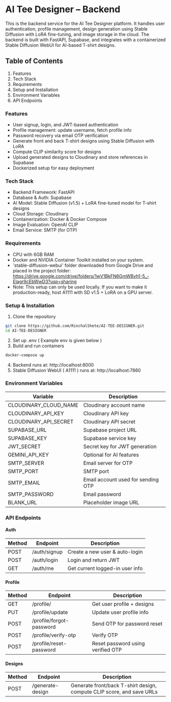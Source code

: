 # AI Tee Designer – Backend

This is the backend service for the AI Tee Designer platform. It handles user authentication, profile management, design generation using Stable Diffusion with LoRA fine-tuning, and image storage in the cloud. The backend is built with FastAPI, Supabase, and integrates with a containerized Stable Diffusion WebUI for AI-based T-shirt designs.

## Table of Contents

1. Features
2. Tech Stack
3. Requirements
4. Setup and Installation
5. Environment Variables
6. API Endpoints

### Features

- User signup, login, and JWT-based authentication
- Profile management: update username, fetch profile info
- Password recovery via email OTP verification
- Generate front and back T-shirt designs using Stable Diffusion with LoRA
- Compute CLIP similarity score for designs
- Upload generated designs to Cloudinary and store references in Supabase
- Dockerized setup for easy deployment

### Tech Stack

- Backend Framework: FastAPI
- Database & Auth: Supabase
- AI Model: Stable Diffusion (v1.5) + LoRA fine-tuned model for T-shirt designs
- Cloud Storage: Cloudinary
- Containerization: Docker & Docker Compose
- Image Evaluation: OpenAI CLIP
- Email Service: SMTP (for OTP)

### Requirements

- CPU with 6GB RAM
- Docker and NVIDIA Container Toolkit installed on your system.
- 'stable-diffusion-webui' folder downloaded from Google Drive and placed in the project folder:  https://drive.google.com/drive/folders/1wV1BkFN6GmWByh1-5_-Elagr9cEbWwD3?usp=sharing
- Note: This setup can only be used locally. If you want to make it production-ready, host A1111 with SD v1.5 + LoRA on a GPU server.

### Setup & Installation

1. Clone the repository 
```bash
git clone https://github.com/RinchalShete/AI-TEE-DESIGNER.git
cd AI-TEE-DESIGNER
```
2. Set up .env ( Example env is given below )
3. Build and run containers
```bash
docker-compose up 
```
4. Backend runs at: http://localhost:8000
5. Stable Diffusion WebUI ( A1111 ) runs at: http://localhost:7860

### Environment Variables
| Variable             | Description                        |
|----------------------|------------------------------------|
| CLOUDINARY_CLOUD_NAME | Cloudinary account name            |
| CLOUDINARY_API_KEY    | Cloudinary API key                 |
| CLOUDINARY_API_SECRET | Cloudinary API secret              |
| SUPABASE_URL          | Supabase project URL               |
| SUPABASE_KEY          | Supabase service key               |
| JWT_SECRET            | Secret key for JWT generation      |
| GEMINI_API_KEY        | Optional for AI features           |
| SMTP_SERVER           | Email server for OTP               |
| SMTP_PORT             | SMTP port                          |
| SMTP_EMAIL            | Email account used for sending OTP |
| SMTP_PASSWORD         | Email password                     |
| BLANK_URL             | Placeholder image URL              |

### API Endpoints

#### Auth

| Method | Endpoint   | Description                       |
|--------|------------|-----------------------------------|
| POST   | /auth/signup | Create a new user & auto-login   |
| POST   | /auth/login  | Login and return JWT             |
| GET    | /auth/me     | Get current logged-in user info  |

#### Profile

| Method | Endpoint                   | Description                       |
| ------ | -------------------------- | --------------------------------- |
| GET    | /profile/                | Get user profile + designs        |
| PUT    | /profile/update          | Update user profile info          |
| POST   | /profile/forgot-password | Send OTP for password reset       |
| POST   | /profile/verify-otp      | Verify OTP                        |
| POST   | /profile/reset-password  | Reset password using verified OTP |

#### Designs

| Method | Endpoint           | Description                                                           |
| ------ | ------------------ | --------------------------------------------------------------------- |
| POST   | /generate-design | Generate front/back T-shirt design, compute CLIP score, and save URLs |


